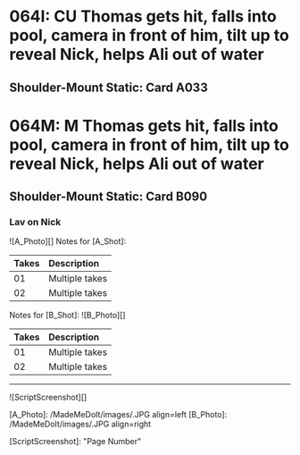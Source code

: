 # 064I: CU Thomas gets hit, falls into pool, camera in front of him, tilt up to reveal Nick, helps Ali out of water
## Shoulder-Mount Static: Card A033

# 064M: M Thomas gets hit, falls into pool, camera in front of him, tilt up to reveal Nick, helps Ali out of water
## Shoulder-Mount Static: Card B090

### Lav on Nick

![A_Photo][]
Notes for [A_Shot]: 

| Takes | Description |
|:---|:----|
| 01 | Multiple takes |
| 02 | Multiple takes |

Notes for [B_Shot]: 
![B_Photo][]

| Takes | Description |
|:---|:----|
| 01 | Multiple takes |
| 02 | Multiple takes |

----

![ScriptScreenshot][]


[A_Photo]:  /MadeMeDoIt/images/.JPG align=left
[B_Photo]:  /MadeMeDoIt/images/.JPG align=right

[ScriptScreenshot]: "Page Number"
